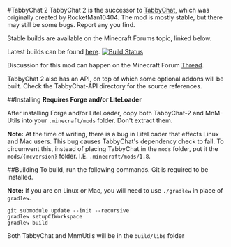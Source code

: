 #TabbyChat 2
TabbyChat 2 is the successor to [TabbyChat](http://github.com/killjoy1221/tabbychat), which was originally created by RocketMan10404.  The mod is mostly stable, but there may still be some bugs. Report any you find.
 
Stable builds are available on the Minecraft Forums topic, linked below.

Latest builds can be found [here](https://drone.io/github.com/killjoy1221/TabbyChat-2/files). [![Build Status](https://drone.io/github.com/killjoy1221/TabbyChat-2/status.png)](https://drone.io/github.com/killjoy1221/TabbyChat-2/latest)

Discussion for this mod can happen on the Minecraft Forum [Thread](http://www.minecraftforum.net/forums/mapping-and-modding/minecraft-mods/2181597-n).

TabbyChat 2 also has an API, on top of which some optional addons will be built. Check the TabbyChat-API directory for the source references.

##Installing
**Requires Forge and/or LiteLoader**

After installing Forge and/or LiteLoader, copy both TabbyChat-2 and MnM-Utils into your `.minecraft/mods` folder. Don't extract them.

**Note:** At the time of writing, there is a bug in LiteLoader that effects Linux and Mac users. This bug causes TabbyChat's dependency check to fail. To circumvent this, instead of placing TabbyChat in the `mods` folder, put it the `mods/{mcversion}` folder. I.E. `.minecraft/mods/1.8`.

##Building
To build, run the following commands. Git is required to be installed.

**Note:** If you are on Linux or Mac, you will need to use `./gradlew` in place of `gradlew`.
```
git submodule update --init --recursive
gradlew setupCIWorkspace
gradlew build
```
Both TabbyChat and MnmUtils will be in the `build/libs` folder
